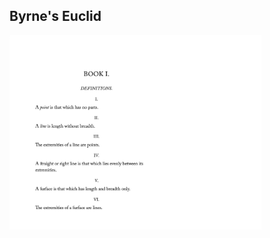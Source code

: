 ## Byrne's Euclid

<a>
  <img src="https://github.com/stan-alam/science/blob/develop/mathematics/Byrne_Euclid/images/01.png" width="80%" height="80%">
</a>
